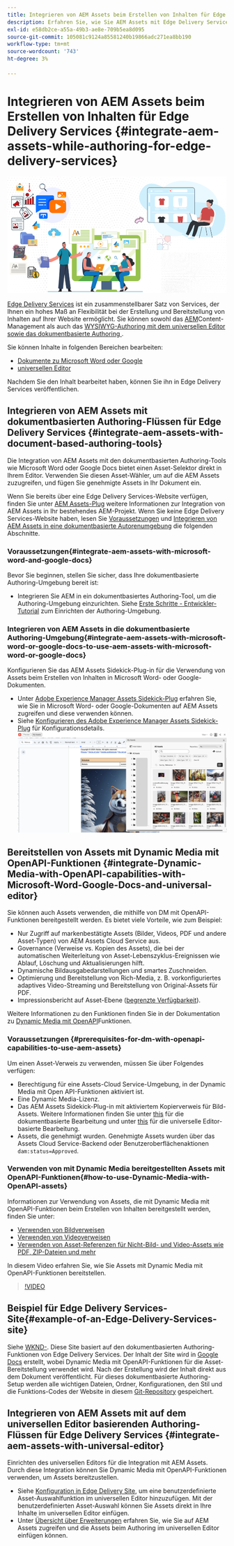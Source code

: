 ```yaml
---
title: Integrieren von AEM Assets beim Erstellen von Inhalten für Edge Delivery Services
description: Erfahren Sie, wie Sie AEM Assets mit Edge Delivery Services integrieren. Durch diese Integration können Sie AEM Assets mit Microsoft Word und Google Docs integrieren, AEM Assets mit dem universellen Editor integrieren, Dynamic Media mit OpenAPI-Funktionen mit dem universellen Editor integrieren und Dynamic Media mit OpenAPI-Funktionen mit Microsoft Word und Google Docs integrieren.
exl-id: e58db2ce-a55a-49b3-ae8e-709b5ea8d095
source-git-commit: 105081c9124a85581240b19866adc271ea8bb190
workflow-type: tm+mt
source-wordcount: '743'
ht-degree: 3%

---
```


# Integrieren von AEM Assets beim Erstellen von Inhalten für Edge Delivery Services {#integrate-aem-assets-while-authoring-for-edge-delivery-services}

![EDS2](/help/assets/assets/EDS2.png)

[Edge Delivery Services](https://experienceleague.adobe.com/de/docs/experience-manager-cloud-service/content/edge-delivery/overview) ist ein zusammenstellbarer Satz von Services, der Ihnen ein hohes Maß an Flexibilität bei der Erstellung und Bereitstellung von Inhalten auf Ihrer Website ermöglicht. Sie können sowohl das [AEM](/help/sites-cloud/authoring/author-publish.md)Content-Management als auch das [WYSIWYG-Authoring mit dem universellen Editor sowie das dokumentbasierte Authoring ](https://experienceleague.adobe.com/en/docs/experience-manager-cloud-service/content/edge-delivery/wysiwyg-authoring/authoring).

Sie können Inhalte in folgenden Bereichen bearbeiten:

* [Dokumente zu Microsoft Word oder Google](#integrate-aem-assets-with-document-based-authoring-tools)
* [universellen Editor](#integrate-aem-assets-with-universal-editor)

Nachdem Sie den Inhalt bearbeitet haben, können Sie ihn in Edge Delivery Services veröffentlichen.

## Integrieren von AEM Assets mit dokumentbasierten Authoring-Flüssen für Edge Delivery Services {#integrate-aem-assets-with-document-based-authoring-tools}

Die Integration von AEM Assets mit den dokumentbasierten Authoring-Tools wie Microsoft Word oder Google Docs bietet einen Asset-Selektor direkt in Ihrem Editor. Verwenden Sie diesen Asset-Wähler, um auf die AEM Assets zuzugreifen, und fügen Sie genehmigte Assets in Ihr Dokument ein.

Wenn Sie bereits über eine Edge Delivery Services-Website verfügen, finden Sie unter [AEM Assets-Plug](https://github.com/adobe-rnd/aem-assets-plugin/blob/main/README.md) weitere Informationen zur Integration von AEM Assets in Ihr bestehendes AEM-Projekt. Wenn Sie keine Edge Delivery Services-Website haben, lesen Sie [Voraussetzungen](#integrate-aem-assets-with-microsoft-word-and-google-docs) und [Integrieren von AEM Assets in eine dokumentbasierte Autorenumgebung](#integrate-aem-assets-with-microsoft-word-or-google-docs-to-use-aem-assets-with-microsoft-word-or-google-docs) die folgenden Abschnitte.

### Voraussetzungen{#integrate-aem-assets-with-microsoft-word-and-google-docs}

Bevor Sie beginnen, stellen Sie sicher, dass Ihre dokumentbasierte Authoring-Umgebung bereit ist:

* Integrieren Sie AEM in ein dokumentbasiertes Authoring-Tool, um die Authoring-Umgebung einzurichten. Siehe [Erste Schritte - Entwickler-Tutorial](https://www.aem.live/developer/tutorial) zum Einrichten der Authoring-Umgebung.

### Integrieren von AEM Assets in die dokumentbasierte Authoring-Umgebung{#integrate-aem-assets-with-microsoft-word-or-google-docs-to-use-aem-assets-with-microsoft-word-or-google-docs}

Konfigurieren Sie das AEM Assets Sidekick-Plug-in für die Verwendung von Assets beim Erstellen von Inhalten in Microsoft Word- oder Google-Dokumenten.

* Unter [Adobe Experience Manager Assets Sidekick-Plug](https://www.aem.live/docs/aem-assets-sidekick-plugin#using-experience-manager-assets-for-website-authors) erfahren Sie, wie Sie in Microsoft Word- oder Google-Dokumenten auf AEM Assets zugreifen und diese verwenden können.
* Siehe [Konfigurieren des Adobe Experience Manager Assets Sidekick-Plug](https://www.aem.live/developer/configuring-aem-assets-sidekick-plugin) für Konfigurationsdetails.
  ![my-assets-sidebar](/help/assets/assets/my-assets-sidebar.png)

## Bereitstellen von Assets mit Dynamic Media mit OpenAPI-Funktionen {#integrate-Dynamic-Media-with-OpenAPI-capabilities-with-Microsoft-Word-Google-Docs-and-universal-editor}

Sie können auch Assets verwenden, die mithilfe von DM mit OpenAPI-Funktionen bereitgestellt werden. Es bietet viele Vorteile, wie zum Beispiel:

* Nur Zugriff auf markenbestätigte Assets (Bilder, Videos, PDF und andere Asset-Typen) von AEM Assets Cloud Service aus.
* Governance (Verweise vs. Kopien des Assets), die bei der automatischen Weiterleitung von Asset-Lebenszyklus-Ereignissen wie Ablauf, Löschung und Aktualisierungen hilft.
* Dynamische Bildausgabedarstellungen und smartes Zuschneiden.
* Optimierung und Bereitstellung von Rich-Media, z. B. vorkonfiguriertes adaptives Video-Streaming und Bereitstellung von Original-Assets für PDF.
* Impressionsbericht auf Asset-Ebene ([begrenzte Verfügbarkeit](/help/assets/manage-reports-assets-view.md#dynamic-media-delivery-reports)).

Weitere Informationen zu den Funktionen finden Sie in der Dokumentation zu [Dynamic Media mit OpenAPI](https://experienceleague.adobe.com/en/docs/experience-manager-cloud-service/content/assets/dynamicmedia/dynamic-media-open-apis/dynamic-media-open-apis-overview)Funktionen.

### Voraussetzungen {#prerequisites-for-dm-with-openapi-capabilities-to-use-aem-assets}

Um einen Asset-Verweis zu verwenden, müssen Sie über Folgendes verfügen:

* Berechtigung für eine Assets-Cloud Service-Umgebung, in der Dynamic Media mit Open API-Funktionen aktiviert ist.
* Eine Dynamic Media-Lizenz.
* Das AEM Assets Sidekick-Plug-in mit aktiviertem Kopierverweis für Bild-Assets. Weitere Informationen finden Sie unter [this](https://www.aem.live/developer/configuring-aem-assets-sidekick-plugin#copymode) für die dokumentbasierte Bearbeitung und unter [this](https://developer.adobe.com/uix/docs/extension-manager/extension-developed-by-adobe/configurable-asset-picker/#extension-overview) für die universelle Editor-basierte Bearbeitung.
* Assets, die genehmigt wurden. Genehmigte Assets wurden über das Assets Cloud Service-Backend oder Benutzeroberflächenaktionen `dam:status=Approved`.

### Verwenden von mit Dynamic Media bereitgestellten Assets mit OpenAPI-Funktionen{#how-to-use-Dynamic-Media-with-OpenAPI-assets}

Informationen zur Verwendung von Assets, die mit Dynamic Media mit OpenAPI-Funktionen beim Erstellen von Inhalten bereitgestellt werden, finden Sie unter:

* [Verwenden von Bildverweisen](https://www.aem.live/docs/aem-assets-sidekick-plugin#using-image-references-when-authoring-content)
* [Verwenden von Videoverweisen](https://www.aem.live/docs/aem-assets-sidekick-plugin#using-video-references-when-authoring-content)
* [Verwenden von Asset-Referenzen für Nicht-Bild- und Video-Assets wie PDF, ZIP-Dateien und mehr](https://www.aem.live/docs/aem-assets-sidekick-plugin#using-asset-references-for-pdf-zip-etc-when-authoring-content)

In diesem Video erfahren Sie, wie Sie Assets mit Dynamic Media mit OpenAPI-Funktionen bereitstellen.

>[!VIDEO](https://video.tv.adobe.com/v/3441155)

## Beispiel für Edge Delivery Services-Site{#example-of-an-Edge-Delivery-Services-site}

Siehe [WKND-](http://bit.ly/3DExLnf). Diese Site basiert auf den dokumentbasierten Authoring-Funktionen von Edge Delivery Services. Der Inhalt der Site wird in [Google Docs](https://drive.google.com/drive/folders/1HCCHRWp4HJIXW_cUv5cRDQ5DzzqiZsXT) erstellt, wobei Dynamic Media mit OpenAPI-Funktionen für die Asset-Bereitstellung verwendet wird. Nach der Erstellung wird der Inhalt direkt aus dem Dokument veröffentlicht. Für dieses dokumentbasierte Authoring-Setup werden alle wichtigen Dateien, Ordner, Konfigurationen, den Stil und die Funktions-Codes der Website in diesem [Git-Repository](https://github.com/hlxsites/franklin-assets-selector/tree/aem-dynamicmedia-demo/blocks) gespeichert.

## Integrieren von AEM Assets mit auf dem universellen Editor basierenden Authoring-Flüssen für Edge Delivery Services {#integrate-aem-assets-with-universal-editor}

Einrichten des universellen Editors für die Integration mit AEM Assets. Durch diese Integration können Sie Dynamic Media mit OpenAPI-Funktionen verwenden, um Assets bereitzustellen.

* Siehe [Konfiguration in Edge Delivery Site](https://developer.adobe.com/uix/docs/extension-manager/extension-developed-by-adobe/configurable-asset-picker/#configuration-in-edge-delivery-site), um eine benutzerdefinierte Asset-Auswahlfunktion im universellen Editor hinzuzufügen. Mit der benutzerdefinierten Asset-Auswahl können Sie Assets direkt in Ihre Inhalte im universellen Editor einfügen.
* Unter [Übersicht über Erweiterungen](https://developer.adobe.com/uix/docs/extension-manager/extension-developed-by-adobe/configurable-asset-picker/#extension-overview) erfahren Sie, wie Sie auf AEM Assets zugreifen und die Assets beim Authoring im universellen Editor einfügen können.

